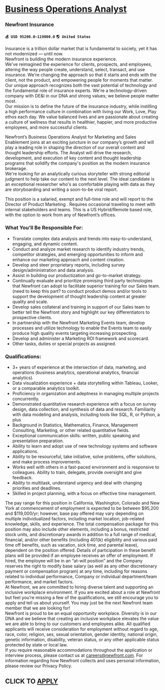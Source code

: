 # [Business Operations Analyst](https://www.remotewlb.com/apply/business-operations-analyst-69096)  
### Newfront Insurance  
#### `💰 USD 95200.0~119000.0` `🌎 United States`  
Insurance is a trillion dollar market that is fundamental to society, yet it has not modernized — until now.  
Newfront is building the modern insurance experience.  
We've reimagined the experience for clients, prospects, and employees, altering the way people create, understand, select, transact, and use insurance. We're changing the approach so that it starts and ends with the client, not the product, and empowering people for moments that matter.  
Our unique approach recognizes both the vast potential of technology and the fundamental role of insurance experts. We're a technology-driven company with DE&I in our DNA and strong values; we believe people matter most.  
Our mission is to define the future of the insurance industry, while instilling a high performance culture in combination with living our Work, Love, Play ethos each day. We value balanced lives and are passionate about creating a culture of wellness that results in healthier, happier, and more productive employees, and more successful clients.  
  
Newfront’s Business Operations Analyst for Marketing and Sales Enablement joins at an exciting juncture in our company’s growth and will play a leading role in shaping the direction of our overall content and thought leadership efforts. The Analyst will drive the research, development, and execution of key content and thought leadership programs that solidify the company's position as the modern insurance brokerage.  
We're looking for an analytically curious storyteller with strong editorial judgment to help take our content to the next level. The ideal candidate is an exceptional researcher who's as comfortable playing with data as they are storyboarding and writing a soon-to-be viral report.  
  
This position is a salaried, exempt and full-time role and will report to the Director of Product Marketing . Requires occasional traveling to meet with internal stakeholders and teams. This is a US Hybrid/Remote based role, with the option to work from any of Newfront’s offices.

### What You’ll Be Responsible For:

  * Translate complex data analysis and trends into easy-to-understand, engaging, and dynamic content. 
  * Conduct and analyze market research to identify industry trends, competitor strategies, and emerging opportunities to inform and enhance our marketing approach and content creation. 
  * Develop and steer proprietary reports, including survey design/administration and data analysis.
  * Assist in building our productization and go-to-market strategy. 
  * Continually evaluate and prioritize promising third party technologies that Newfront can adopt to facilitate superior training for our Sales team. (need to keep this part? to conduct product demos and/or tools to support the development of thought leadership content at greater quality and scale. 
  * Develop sales collateral and training in support of our Sales team to better tell the Newfront story and highlight our key differentiators to prospective clients. 
  * In partnership with the Newfront Marketing Events team, develop processes and utilize technology to enable the Events team to easily produce high quality events targeting increasing prospecting. 
  * Develop and administer a Marketing ROI framework and scorecard.
  * Other tasks, duties or special projects as assigned.

### Qualifications:

  * 3+ years of experience at the intersection of data, marketing, and operations (business analytics, operational analytics, financial analytics).
  * Data visualization experience + data storytelling within Tableau, Looker, or a comparable analytics toolkit.
  * Proficiency in organization and adeptness in managing multiple projects concurrently. 
  * Demonstrated quantitative research experience with a focus on survey design, data collection, and synthesis of data and research. Familiarity with data modeling and analysis, including tools like SQL, R, or Python, a plus
  * Background in Statistics, Mathematics, Finance, Management Consulting, Marketing, or other related quantitative fields.
  * Exceptional communication skills: written, public speaking and presentation preparation.
  * Ability to learn and adopt use of new technology systems and software applications.
  * Ability to be resourceful, take initiative, solve problems, offer solutions, and make process improvements.
  * Works well with others in a fast-paced environment and is responsive to colleagues. Ability to train, delegate, provide oversight and give feedback.
  * Ability to multitask, understand urgency and deal with changing priorities and deadlines. 
  * Skilled in project planning, with a focus on effective time management. 

The pay range for this position in California, Washington, Colorado and New York at commencement of employment is expected to be between $95,200 and $119,000/yr; however, base pay offered may vary depending on multiple individualized factors, including market location, job-related knowledge, skills, and experience. The total compensation package for this position may also include other elements, including a bonus, restricted stock units, and discretionary awards in addition to a full range of medical, financial, and/or other benefits (including 401(k) eligibility and various paid time off benefits, such as vacation, sick time, and parental leave), dependent on the position offered. Details of participation in these benefit plans will be provided if an employee receives an offer of employment. If hired, the employee will be in an “at-will position” and the Company reserves the right to modify base salary (as well as any other discretionary payment or compensation program) at any time,
including for reasons related to individual performance, Company or individual department/team performance, and market factors.  
At Newfront, we are committed to hiring diverse talent and supporting an inclusive workplace environment. If you are excited about a role at Newfront but feel you’re missing a few of the qualifications, we still encourage you to apply and tell us about yourself. You may just be the next Newfront team member that we are looking for!  
Newfront is proud to be an equal opportunity workplace. Diversity is in our DNA and we believe that creating an inclusive workplace elevates the value we are able to bring to our customers and employees alike. All qualified applicants will receive consideration for employment without regard to age, race, color, religion, sex, sexual orientation, gender identity, national origin, genetic information, disability, veteran status, or any other applicable status protected by state or local law.  
If you require reasonable accommodations throughout the application or interview process, please contact us at careers@newfront.com. For information regarding how Newfront collects and uses personal information, please review our Privacy Policy.  
## CLICK TO [APPLY](https://www.remotewlb.com/apply/business-operations-analyst-69096)

